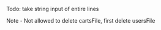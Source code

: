 Todo: take string input of entire lines

Note - Not allowed to delete cartsFile,
first delete usersFile
